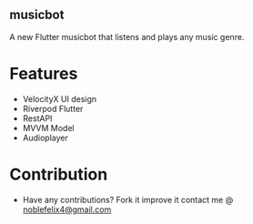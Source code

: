 ## musicbot

A new Flutter musicbot that listens and plays any music genre.

# Features


- VelocityX UI design
- Riverpod Flutter
- RestAPI
- MVVM Model
- Audioplayer

# Contribution

- Have any contributions? Fork it improve it contact me @ noblefelix4@gmail.com

